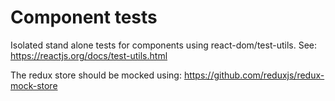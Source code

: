 # Component tests
Isolated stand alone tests for components using react-dom/test-utils. See: https://reactjs.org/docs/test-utils.html

The redux store should be mocked using: https://github.com/reduxjs/redux-mock-store